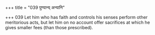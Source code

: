 +++
title = "039 पुण्यान्य् अन्यानि"

+++
039	Let him who has faith and controls his senses perform other meritorious acts, but let him on no account offer sacrifices at which he gives smaller fees (than those prescribed).